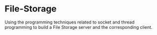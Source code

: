 # File-Storage
Using the programming techniques related to socket and thread programming to build a File Storage server and the corresponding client.
